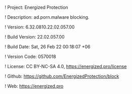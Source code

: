 ! Project: Energized Protection

! Description: ad.porn.malware blocking.

! Version: 6.32.0810.22.02.057.00

! Build Version: 22.02.057.00

! Build Date: Sat, 26 Feb 22 00:18:07 +06

! Version Code: 0570018

! License: CC BY-NC-SA 4.0, https://energized.pro/license

! Github: https://github.com/EnergizedProtection/block

! Web: https://energized.pro
